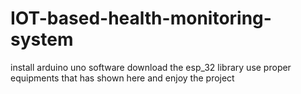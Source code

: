 # IOT-based-health-monitoring-system
install arduino uno software
download the esp_32 library
use proper equipments that has shown here and enjoy the project
